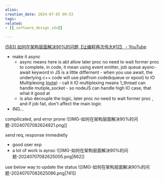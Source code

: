 ```yaml
---  
alias:  
creation_date: 2024-07-03 09:53  
tags: 
related:
- [[_software_design_idx]]

---  
```



[(583) 如何在架构层面解决90%的问题【让编程再次伟大#12】 - YouTube](https://www.youtube.com/watch?v=Y0688p1afBo&list=WL&index=6)
- make it async 
	- async means here is abt allow later proc no need to wait former proc to complete, in code, it mean using event emitter, job queue
			aysnc-await keyword in JS is a little differnent
				- when you use await, the underlying c++ code will use platfrom code(kqueue or epool) to IO Multiplexing ([note](https://www.notion.so/nture4388/I-O-Multiplexing-09abb445e68b4385a46359af544eda9d?pvs=4)) 
				- call it IO multiplexing means  1_thread can handle mutiple_socket
				- so nodeJS can handle high IO case, that what it good at
	- is also decouple the logic, later proc no need to wait former proc , and if job fail, don't affect the main logic
- ING...


compilicated, and error prone
![[IMG-如何在架构层面解决90%的问题-20240707082624921.png]]

send req, response immedietly
- good user exp
- a lot of work is aynsc
![[IMG-如何在架构层面解决90%的问题-20240707082625005.png|662]]

use below way to update the status
![[IMG-如何在架构层面解决90%的问题-20240707082625086.png|741]]

